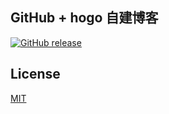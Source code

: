 ## GitHub + hogo 自建博客

[![GitHub release](https://img.shields.io/badge/hugo-v0.111.3+extended-ff4285?logo=hugo)](https://img.shields.io/badge/Docker-v24.0.6-red)

## License

[MIT](https://opensource.org/licenses/MIT)